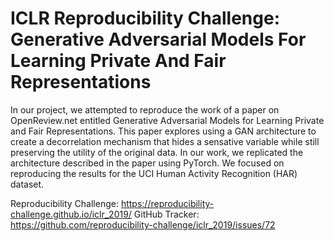 # ICLR Reproducibility Challenge: Generative Adversarial Models For Learning Private And Fair Representations

In our project, we attempted to reproduce the work of a paper on OpenReview.net entitled Generative Adversarial Models for Learning Private and Fair Representations. This paper explores using a GAN architecture to create a decorrelation mechanism that hides a sensative variable while still preserving the utility of the original data. In our work, we replicated the architecture described in the paper using PyTorch. We focused on reproducing the results for the UCI Human Activity Recognition (HAR) dataset.

Reproducibility Challenge: https://reproducibility-challenge.github.io/iclr_2019/
GitHub Tracker: https://github.com/reproducibility-challenge/iclr_2019/issues/72
